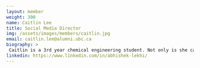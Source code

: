 ```yaml
---
layout: member
weight: 300
name: Caitlin Lee
title: Social Media Director
img: /assets/images/members/caitlin.jpg
email: caitlin.lee@alumni.ubc.ca
biography: >
 Caitlin is a 3rd year chemical engineering student. Not only is she capable of whipping up 3D parts using SolidWorks in 2 seconds or styling a chassis in 3, she also heads our social media accounts
linkedin: https://www.linkedin.com/in/abhishek-lekhi/
---
```

